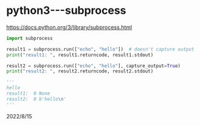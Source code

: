 # python3---subprocess

https://docs.python.org/3/library/subprocess.html  

```python
import subprocess

result1 = subprocess.run(["echo", "hello"])  # doesn't capture output
print("result1: ", result1.returncode, result1.stdout)

result2 = subprocess.run(["echo", "hello"], capture_output=True)
print("result2: ", result2.returncode, result2.stdout)

'''
hello
result1:  0 None
result2:  0 b'hello\n'
'''
```


2022/8/15  
